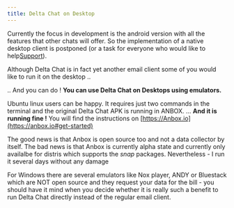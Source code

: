 ```yaml
---
title: Delta Chat on Desktop
---
```


Currently the focus in development is the android version with all the features that other chats will offer.
So the implementation of a native desktop client is postponed (or a task for everyone who would like to help[Support](support)).

Although Delta Chat is in fact yet another email client some of you would like to run it on the desktop ..

.. And you can do !
**You can use Delta Chat on Desktops using emulators.**

Ubuntu linux users can be happy. It requires just two commands in the terminal and the original Delta Chat APK is running in ANBOX. ... **And it is running fine !**
You will find the instructions on [https://Anbox.io](https://anbox.io#get-started)

The good news is that Anbox is open source too and not a data collector by itself.
The bad news is that Anbox is currently alpha state and currently only availalbe for distris which supports the *snap* packages.
Nevertheless - I run it several days without any damage 

For Windows there are several emulators like Nox player, ANDY or Bluestack which are NOT open source and they request your data for the bill - you should have it mind when you decide whether it is really such a benefit to run Delta Chat directly instead of the regular email client.
